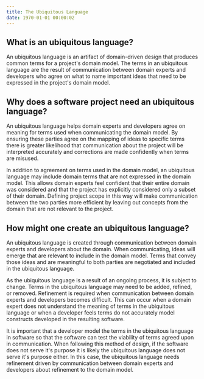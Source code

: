 ```yaml
---
title: The Ubiquitous Language
date: 1970-01-01 00:00:02
---
```

## What is an ubiquitous language?

An ubiquitous language is an artifact of domain-driven design that produces common terms for a project's domain model. The terms in an ubiquitous language are the result of communication between domain experts and developers who agree on what to name important ideas that need to be expressed in the project's domain model.

## Why does a software project need an ubiquitous language?

An ubiquitous language helps domain experts and developers agree on meaning for terms used when communicating the domain model. By ensuring these parties agree on the mapping of ideas to specific terms there is greater likelihood that communication about the project will be interpreted accurately and corrections are made confidently when terms are misused.

In addition to agreement on terms used in the domain model, an ubiquitous language may include domain terms that are not expressed in the domain model. This allows domain experts feel confident that their entire domain was considered and that the project has explicitly considered only a subset of their domain. Defining project scope in this way will make communication between the two parties more efficient by leaving out concepts from the domain that are not relevant to the project.

## How might one create an ubiquitous language?

An ubiquitous language is created through communication between domain experts and developers about the domain. When communicating, ideas will emerge that are relevant to include in the domain model. Terms that convey those ideas and are meaningful to both parties are negotiated and included in the ubiquitous language.

As the ubiquitous language is a result of an ongoing process, it is subject to change. Terms in the ubiquitous language may need to be added, refined, or removed. Refinement is required when communication between domain experts and developers becomes difficult. This can occur when a domain expert does not understand the meaning of terms in the ubiquitous language or when a developer feels terms do not accurately model constructs developed in the resulting software.

It is important that a developer model the terms in the ubiquitous language in software so that the software can test the viability of terms agreed upon in communication. When following this method of design, if the software does not serve it's purpose it is likely the ubiquitous language does not serve it's purpose either. In this case, the ubiquitous language needs refinement driven by communication between domain experts and developers about refinement to the domain model.
